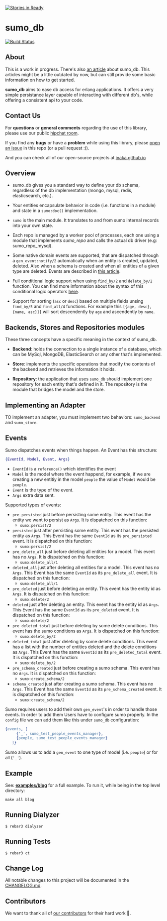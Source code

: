 [![Stories in Ready](https://badge.waffle.io/inaka/sumo_db.png?label=ready&title=Ready)](https://waffle.io/inaka/sumo_db)
# sumo_db

[![Build Status](https://travis-ci.org/inaka/sumo_db.svg?branch=master)](https://travis-ci.org/inaka/sumo_db)

## About

This is a work in progress. There's also [an article][sumo-article] about
sumo_db. This articles might be a little outdated by now, but can still
provide some basic information on how to get started.

**sumo_db** aims to ease db access for erlang applications. It offers a very
simple persistance layer capable of interacting with different db's, while
offering a consistent api to your code.


## Contact Us

For **questions** or **general comments** regarding the use of this library,
please use our public [hipchat room](http://inaka.net/hipchat).

If you find any **bugs** or have a **problem** while using this library, please
[open an issue][issue] in this repo (or a pull request :)).

And you can check all of our open-source projects at
[inaka.github.io](http://inaka.github.io)


## Overview

 * sumo_db gives you a standard way to define your db schema, regardless of the
 db implementation (mongo, mysql, redis, elasticsearch, etc.).

 * Your entities encapsulate behavior in code (i.e. functions in a module) and
 state in a ``sumo:doc()`` implementation.

 * `sumo` is the main module. It translates to and from sumo internal records
 into your own state.

 * Each repo is managed by a worker pool of processes, each one using a module
 that implements *sumo_repo* and calls the actual db driver
 (e.g: sumo_repo_mysql).

 * Some native domain events are supported, that are dispatched through a
 `gen_event:notify/2` automatically when an entity is created, updated, deleted.
 Also when a schema is created and when all entities of a given type are
 deleted. Events are described in [this article][domain-article].

 * Full conditional logic support when using `find_by/2` and `delete_by/2`
 function. You can find more information about the syntax of this conditional
 logic operators [here][cond-syntax].

 * Support for sorting (`asc` or `desc`) based on multiple fields unsing
 `find_by/5` and `find_all/4` functions. For example this
 `[{age, desc}, {name, asc}]]` will sort descendently by `age` and ascendently
  by `name`.


## Backends, Stores and Repositories modules

These three concepts have a specific meaning in the context of sumo_db.

 - **Backend**: holds the connection to a single instance of a database, which
 can be MySql, MongoDB, ElasticSearch or any other that's implemented.

 - **Store**: implements the specific operations that modify the contents of the
 backend and retrieves the information it holds.

 - **Repository**: the application that uses `sumo_db` should implement one
 repository for each entity that's defined in it. The repository is the module
 that bridges the model and the store.


## Implementing an Adapter

TO implement an adapter, you must implement two behaviors: `sumo_backend` and
`sumo_store`.

## Events

Sumo dispatches events when things happen. An Event has this structure:
```erlang
{EventId, Model, Event, Args}
```
- `EventId` is a `reference()` which identifies the event
- `Model` is the model where the event happend, for example, if we are creating a new entitiy in the model `people` the value of `Model` would be `people`.
- `Event` is the type of the event.
- `Args` extra data sent.

Supported types of events:

- `pre_persisted` just before persisting some entity. This event has the entity we want to persist as `Args`. It is dispatched on this function:
    - `sumo:persist/2`
- `persisted` just after persisting some entity. This event has the persisted entity as `Args`. This Event has the same `EventId` as its `pre_persisted` event. It is dispatched on this function:
    - `sumo:persist/2`
- `pre_delete_all` just before deleting all entities for a model. This event has no `Args`. It is dispatched on this function:
    - `sumo:delete_all/1`
- `deleted_all` just after deleting all entities for a model. This event has no `Args`. This Event has the same `EventId` as its `pre_delete_all` event. It is dispatched on this function:
    - `sumo:delete_all/1`
- `pre_deleted` just before deleting an entity. This event has the entity id as `Args`. It is dispatched on this function:
    - `sumo:delete/2`
- `deleted` just after deleting an entity. This event has the entity id as `Args`. This Event has the same `EventId` as its `pre_deleted` event. It is dispatched on this function:
    - `sumo:delete/2`
- `pre_deleted_total` just before deleting by some delete conditions. This event has the sumo conditions as `Args`. It is dispatched on this function:
    - `sumo:delete_by/2`
- `deleted_total` just after deleting by some delete conditions. This event has a list with the number of entities deleted and the delete conditions as `Args`. This Event has the same `EventId` as its `pre_deleted_total` event. It is dispatched on this function:
    - `sumo:delete_by/2`
- `pre_schema_created` just before creating a sumo schema. This event has no `Args`. It is dispatched on this function:
    - `sumo:create_schema/2`
- `schema_created` just after creating a sumo schema. This event has no `Args`. This Event has the same `EventId` as its `pre_schema_created` event. It is dispatched on this function:
    - `sumo:create_schema/2`

Sumo requires users to add their own `gen_event`'s in order to handle those events. In order to add them Users have to configure sumo properly. In the `config` file we can add them like this under `sumo_db` configuration:
```erlang
{events, [
     {'_', sumo_test_people_events_manager},
     {people, sumo_test_people_events_manager}
   ]}
```
Sumo allows us to add a `gen_event` to one type of model (i.e. `people`) or for all (`'_'`).

## Example

See: [**examples/blog**][example-blog] for a full example. To run it, while
being in the top level directory:

    make all blog


## Running Dialyzer

```
$ rebar3 dialyzer
```


## Running Tests

```
$ rebar3 ct
```

## Change Log

All notable changes to this project will be documented in the
[CHANGELOG.md](CHANGELOG.md).


## Contributors

We want to thank all of [our contributors](CONTRIBUTORS.md) for their hard work
:muscle:.

 [sumo-article]: http://marcelog.github.com/articles/erlang_persistence_entities.html
 [domain-article]: http://marcelog.github.com/articles/erlang_epers_persist_entities_domain_events.html
 [issue]: https://github.com/inaka/sumo_db/issues/new
 [example-blog]: https://github.com/inaka/sumo_db/tree/master/examples/blog
 [cond-syntax]: https://github.com/inaka/sumo_db/wiki/Conditional-Logic-Syntax
